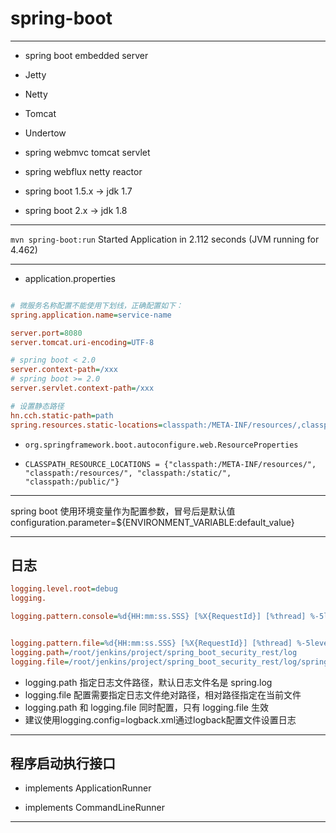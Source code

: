 # spring-boot



---
- spring boot embedded server

- Jetty
- Netty
- Tomcat
- Undertow


- spring webmvc tomcat servlet

- spring webflux netty reactor



- spring boot 1.5.x -> jdk 1.7

- spring boot 2.x -> jdk 1.8


---

`mvn spring-boot:run`
Started Application in 2.112 seconds (JVM running for 4.462)

---

- application.properties

```ini

# 微服务名称配置不能使用下划线，正确配置如下：
spring.application.name=service-name

server.port=8080
server.tomcat.uri-encoding=UTF-8

# spring boot < 2.0
server.context-path=/xxx
# spring boot >= 2.0
server.servlet.context-path=/xxx

# 设置静态路径
hn.cch.static-path=path
spring.resources.static-locations=classpath:/META-INF/resources/,classpath:/resources/,classpath:/static/,classpath:/public/,file:${hn.cch.static-path}/

```
- `org.springframework.boot.autoconfigure.web.ResourceProperties`

- `CLASSPATH_RESOURCE_LOCATIONS = {"classpath:/META-INF/resources/", "classpath:/resources/", "classpath:/static/", "classpath:/public/"}`

---

spring boot 使用环境变量作为配置参数，冒号后是默认值
configuration.parameter=${ENVIRONMENT_VARIABLE:default_value}



---
## 日志
```ini
logging.level.root=debug
logging.

logging.pattern.console=%d{HH:mm:ss.SSS} [%X{RequestId}] [%thread] %-5level %-36logger{36}%line - %msg%n


logging.pattern.file=%d{HH:mm:ss.SSS} [%X{RequestId}] [%thread] %-5level %-36logger{36}%line - %msg%n
logging.path=/root/jenkins/project/spring_boot_security_rest/log
logging.file=/root/jenkins/project/spring_boot_security_rest/log/spring_boot_security_rest.log

```
- logging.path 指定日志文件路径，默认日志文件名是 spring.log
- logging.file 配置需要指定日志文件绝对路径，相对路径指定在当前文件
- logging.path 和 logging.file 同时配置，只有 logging.file 生效
- 建议使用logging.config=logback.xml通过logback配置文件设置日志


---

## 程序启动执行接口

- implements ApplicationRunner

- implements CommandLineRunner


---
